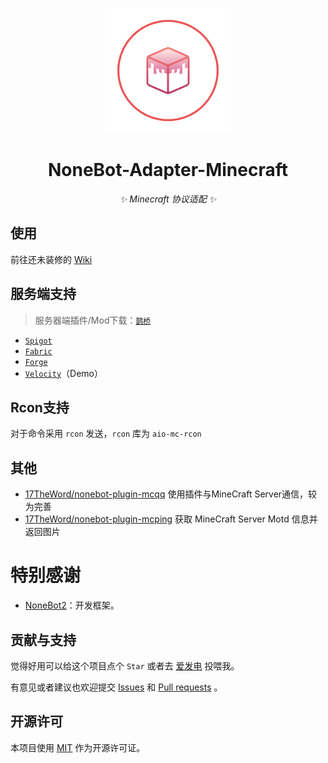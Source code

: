 <p align="center">
  <img src="https://raw.githubusercontent.com/17TheWord/nonebot-adapter-minecraft/main/assets/logo.png" width="200" height="200" alt="nonebot-adapter-minecraft">
</p>

<div align="center">

# NoneBot-Adapter-Minecraft

_✨ Minecraft 协议适配 ✨_

</div>

## 使用

前往还未装修的 [Wiki](https://github.com/17TheWord/nonebot-adapter-spigot/wiki)

## 服务端支持

> 服务器端插件/Mod下载：[`鹊桥`](https://github.com/17TheWord/QueQiao)

- [`Spigot`](https://www.spigotmc.org/)
- [`Fabric`](https://fabricmc.net/)
- [`Forge`](https://files.minecraftforge.net/)
- [`Velocity`](https://papermc.io/software/velocity)（Demo）

## Rcon支持

对于命令采用 `rcon` 发送，`rcon` 库为 `aio-mc-rcon`

## 其他

- [17TheWord/nonebot-plugin-mcqq](https://github.com/17TheWord/nonebot-plugin-mcqq) 使用插件与MineCraft Server通信，较为完善
- [17TheWord/nonebot-plugin-mcping](https://github.com/17TheWord/nonebot-plugin-mcqq) 获取 MineCraft Server Motd 信息并返回图片

# 特别感谢

- [NoneBot2](https://github.com/nonebot/nonebot2)：开发框架。

## 贡献与支持

觉得好用可以给这个项目点个 `Star` 或者去 [爱发电](https://afdian.net/a/17TheWord) 投喂我。

有意见或者建议也欢迎提交 [Issues](https://github.com/17TheWord/nonebot-adapter-minecraft/issues)
和 [Pull requests](https://github.com/17TheWord/nonebot-adapter-minecraft/pulls) 。

## 开源许可

本项目使用 [MIT](./LICENSE) 作为开源许可证。
